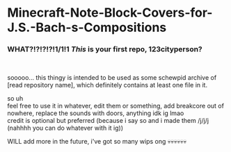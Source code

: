 # Minecraft-Note-Block-Covers-for-J.S.-Bach-s-Compositions<br>
<h3>
  WHAT?!?!?!?!1/1!1 <i>This</i> is your first repo, 123cityperson?
</h1><br>
<p>
  sooooo... this thingy is intended to be used as some schewpid archive of [read repository name], which definitely contains at least one file in it.
</p>
<p>
  so uh<br>
  feel free to use it in whatever, edit them or something, add breakcore out of nowhere, replace the sounds with doors, anything idk ig lmao<br>
  credit is optional but preferred (because i say so and i made them /j/j/j (nahhhh you can do whatever with it ig))<br>
</p>
<p>
  WILL add more in the future, i've got so many wips ong 💀💀💀💀💀💀
</p>
